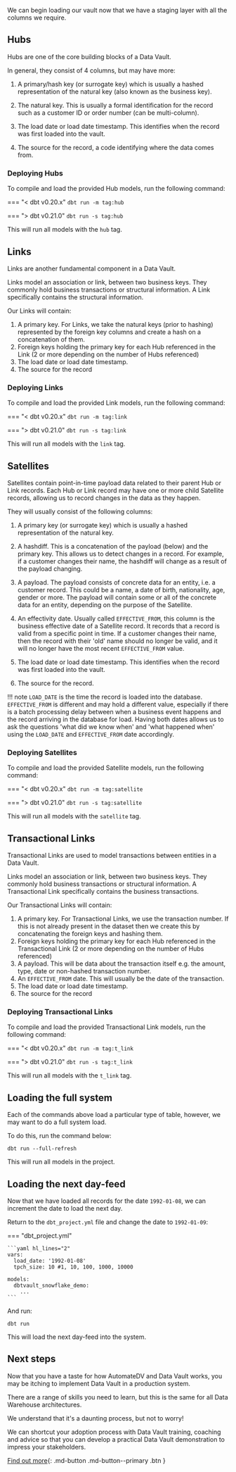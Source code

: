 We can begin loading our vault now that we have a staging layer with all the columns we require.

## Hubs

Hubs are one of the core building blocks of a Data Vault. 

In general, they consist of 4 columns, but may have more: 

1. A primary/hash key (or surrogate key) which is usually a hashed representation of the natural key (also known as the business key).

2. The natural key. This is usually a formal identification for the record such as a customer ID or 
order number (can be multi-column).

3. The load date or load date timestamp. This identifies when the record was first loaded into the vault.

4. The source for the record, a code identifying where the data comes from.

### Deploying Hubs

To compile and load the provided Hub models, run the following command:

=== "< dbt v0.20.x"
    `dbt run -m tag:hub`

=== "> dbt v0.21.0"
    `dbt run -s tag:hub`

This will run all models with the `hub` tag.

## Links

Links are another fundamental component in a Data Vault. 

Links model an association or link, between two business keys. They commonly hold business transactions or structural 
information. A Link specifically contains the structural information.

Our Links will contain:

1. A primary key. For Links, we take the natural keys (prior to hashing) represented by the foreign key columns
and create a hash on a concatenation of them. 
2. Foreign keys holding the primary key for each Hub referenced in the Link (2 or more depending on the number of Hubs 
referenced) 
3. The load date or load date timestamp.
4. The source for the record

### Deploying Links

To compile and load the provided Link models, run the following command:

=== "< dbt v0.20.x" 
    `dbt run -m tag:link`

=== "> dbt v0.21.0"
    `dbt run -s tag:link`

This will run all models with the `link` tag.

## Satellites

Satellites contain point-in-time payload data related to their parent Hub or Link records. 
Each Hub or Link record may have one or more child Satellite records, allowing us to record changes in 
the data as they happen. 

They will usually consist of the following columns:

1. A primary key (or surrogate key) which is usually a hashed representation of the natural key.

2. A hashdiff. This is a concatenation of the payload (below) and the primary key. This
allows us to detect changes in a record. For example, if a customer changes their name, 
the hashdiff will change as a result of the payload changing. 

3. A payload. The payload consists of concrete data for an entity, i.e. a customer record. This could be
a name, a date of birth, nationality, age, gender or more. The payload will contain some or all of the
concrete data for an entity, depending on the purpose of the Satellite. 

4. An effectivity date. Usually called `EFFECTIVE_FROM`, this column is the business effective date of a 
Satellite record. It records that a record is valid from a specific point in time.
If a customer changes their name, then the record with their 'old' name should no longer be valid, and it will no longer 
have the most recent `EFFECTIVE_FROM` value. 

5. The load date or load date timestamp. This identifies when the record was first loaded into the vault.

6. The source for the record.

!!! note
    `LOAD_DATE` is the time the record is loaded into the database. `EFFECTIVE_FROM` is different and may hold a 
    different value, especially if there is a batch processing delay between when a business event happens and the 
    record arriving in the database for load. Having both dates allows us to ask the questions 'what did we know when' 
    and 'what happened when' using the `LOAD_DATE` and `EFFECTIVE_FROM` date accordingly.

### Deploying Satellites

To compile and load the provided Satellite models, run the following command:

=== "< dbt v0.20.x" 
    `dbt run -m tag:satellite`

=== "> dbt v0.21.0"
    `dbt run -s tag:satellite`

This will run all models with the `satellite` tag.

## Transactional Links

Transactional Links are used to model transactions between entities in a Data Vault. 

Links model an association or link, between two business keys. They commonly hold business transactions or structural 
information. A Transactional Link specifically contains the business transactions.

Our Transactional Links will contain:

1. A primary key. For Transactional Links, we use the transaction number. If this is not already present in the dataset
then we create this by concatenating the foreign keys and hashing them. 
2. Foreign keys holding the primary key for each Hub referenced in the Transactional Link (2 or more depending on the number of Hubs 
referenced) 
3. A payload. This will be data about the transaction itself e.g. the amount, type, date or non-hashed transaction number.
4. An `EFFECTIVE_FROM` date. This will usually be the date of the transaction.
5. The load date or load date timestamp.
6. The source for the record

### Deploying Transactional Links

To compile and load the provided Transactional Link models, run the following command:

=== "< dbt v0.20.x" 
    `dbt run -m tag:t_link`

=== "> dbt v0.21.0"
    `dbt run -s tag:t_link`

This will run all models with the `t_link` tag.

## Loading the full system

Each of the commands above load a particular type of table, however, we may want to do a full system load.

To do this, run the command below:

`dbt run --full-refresh` 

This will run all models in the project.

## Loading the next day-feed

Now that we have loaded all records for the date `1992-01-08`, we can increment the date to load the next day.

Return to the `dbt_project.yml` file and change the date to `1992-01-09`:

=== "dbt_project.yml"

    ```yaml hl_lines="2"
    vars:
      load_date: '1992-01-08'
      tpch_size: 10 #1, 10, 100, 1000, 10000
    
    models:
      dbtvault_snowflake_demo:
        ...
    ```

And run:

`dbt run` 

This will load the next day-feed into the system.

## Next steps

Now that you have a taste for how AutomateDV and Data Vault works, you may be itching to implement Data Vault in
a production system.

There are a range of skills you need to learn, but this is the same for all Data Warehouse architectures.

We understand that it's a daunting process, but not to worry! 

We can shortcut your adoption process with Data Vault training, coaching and advice so that you can develop a 
practical Data Vault demonstration to impress your stakeholders. 

[Find out more](https://www.automate-dv.com){: .md-button .md-button--primary .btn }